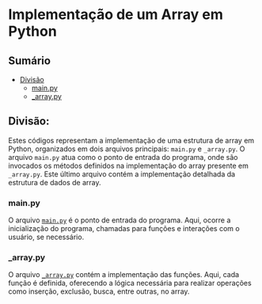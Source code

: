 # Implementação de um Array em Python

## Sumário

- [Divisão](#divisão)
    - [main.py](#mainpy)
    - [_array.py](#_arraypy)


## Divisão:

Estes códigos representam a implementação de uma estrutura de array em Python, organizados em dois arquivos principais: `main.py` e `_array.py`. O arquivo `main.py` atua como o ponto de entrada do programa, onde são invocados os métodos definidos na implementação do array presente em `_array.py`. Este último arquivo contém a implementação detalhada da estrutura de dados de array.

### main.py

O arquivo <a href="https://github.com/FabioHenriqueFarias/algorithms-And-Data-Dtructures/blob/main/Data_Structures/Arrays/Python/main.py">`main.py`</a> é o ponto de entrada do programa. Aqui,   ocorre a inicialização do programa, chamadas para funções e interações com o usuário, se necessário.

### _array.py

O arquivo <a href="https://github.com/FabioHenriqueFarias/algorithms-And-Data-Dtructures/blob/main/Data_Structures/Arrays/Python/_array.py">`_array.py`</a> contém a implementação das funções. Aqui, cada função é definida, oferecendo a lógica necessária para realizar operações como inserção, exclusão, busca, entre outras, no array.


